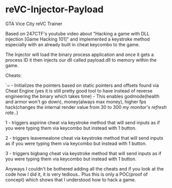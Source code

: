 # reVC-Injector-Payload
GTA Vice City reVC Trainer

Based on 247CTF's youtube video about "Hacking a game with DLL injection [Game Hacking 101]"
and implemented a keystroke method especially with an already built in cheat keycombo to the game.

The Injector will load the binary process application and once it gets a process ID it then injects our dll called payload.dll to memory within the game.

Cheats:

`~ - Initializes the pointers based on static pointers and offsets found via Cheat Engine 
(yes it is still pretty good tool to have instead of reverse engineering the binary which takes time)
        - This enables godmode(health and armor won't go down), money(always max money), 
        higher fps hack(changes the internal render value from 30 to 300 *my monitor's refresh rate..*)

1 - triggers aspirine cheat via keystroke method that will send inputs as if you were typing them via keycombo but instead with 1 button.

2 - triggers leavemealone cheat via keystroke method that will send inputs as if you were typing them via keycombo but instead with 1 button.

3 - triggers bigbang cheat via keystroke method that will send inputs as if you were typing them via keycombo but instead with 1 button.

Anyways I couldn't be bothered adding all the cheats and if you look at the code how I did it, it is very tedious..
Plus this is only a POC(proof of concept) which shows that I understood how to hack a game.
